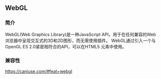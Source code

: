 ## WebGL

### 简介
WebGL(Web Graphics Library)是一种JavaScript API，用于在任何兼容的Web浏览器中呈现交互式的3D和2D图形，而无需使用插件。
WebGL通过引入一个与OpenGL ES 2.0紧密相符合的API，可以在HTML5 <canvas> 元素中使用。

### 兼容性

https://caniuse.com/#feat=webgl